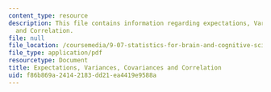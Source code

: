 ```yaml
---
content_type: resource
description: This file contains information regarding expectations, Variances, Covariances
  and Correlation.
file: null
file_location: /coursemedia/9-07-statistics-for-brain-and-cognitive-science-fall-2016/f86b869a24142183dd21ea4419e9588a_MIT9_07F16_lec6.pdf
file_type: application/pdf
resourcetype: Document
title: Expectations, Variances, Covariances and Correlation
uid: f86b869a-2414-2183-dd21-ea4419e9588a
---
```

